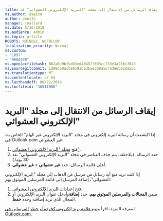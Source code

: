 ```yaml
---
title: إيقاف الرسائل من الانتقال إلى مجلد "البريد الإلكتروني العشوائي" في Outlook.com
ms.author: daeite
author: daeite
manager: joallard
ms.date: 5/16/2019
ms.audience: Admin
ms.topic: article
ROBOTS: NOINDEX, NOFOLLOW
localization_priority: Normal
ms.custom:
- "1897"
- "9000290"
ms.openlocfilehash: 062a0d9bfbd83ed40457f603cc739e3a916c7045
ms.sourcegitcommit: 1d98db8acb9959aba3b5e308a567ade6b62da56c
ms.translationtype: MT
ms.contentlocale: ar-SA
ms.lasthandoff: 08/22/2019
ms.locfileid: "36511906"
---
```

# <a name="stop-messages-from-going-to-your-junk-email-folder"></a>إيقاف الرسائل من الانتقال إلى مجلد "البريد الإلكتروني العشوائي"

إذا اكتشفت أن رسالة البريد إلكتروني في مجلد "البريد الإلكتروني غير الهام" الخاص بك في Outlook.com غير العشوائي:

1. فتح [مجلد "البريد الإلكتروني العشوائي"](https://outlook.live.com/mail/junkemail).
1. حدد الرسالة. (*ملاحظة:* يتم حذف العناصر في مجلد "البريد الإلكتروني العشوائي" بعد 30 يوما.)
1. أعلى قائمة الرسائل، حدد **غير عشوائي** > **غير عشوائي**.

إذا كنت تريد منع أية رسائل من مرسل من الذهاب إلى مجلد "البريد الإلكتروني العشوائي"، إضافة المرسل إلى قائمة المرسلين الموثوق بهم:

1. فتح [إعدادات البريد الإلكتروني العشوائي](https://go.microsoft.com/fwlink/?linkid=2035804).
1. ضمن **المجالات والمرسلين الموثوق بهم**، حدد **إضافة**وأدخل عنوان البريد الإلكتروني أو المجال الذي تريد إضافته وحدد **حفظ**.

لمعرفة المزيد، اقرأ [وضع علامة بريد إلكتروني كخردة أو حظر المرسلين في Outlook.com](https://support.office.com/article/a3ece97b-82f8-4a5e-9ac3-e92fa6427ae4?wt.mc_id=Office_Outlook_com_Alchemy).

